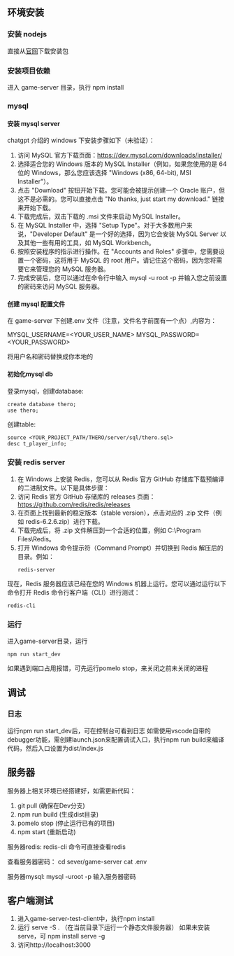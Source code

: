 ﻿## 环境安装

### 安装 nodejs

直接从[官网](https://nodejs.org/en)下载安装包

### 安装项目依赖

进入 game-server 目录，执行 npm install

### mysql

#### 安装 mysql server

chatgpt 介绍的 windows 下安装步骤如下（未验证）：

1. 访问 MySQL 官方下载页面：https://dev.mysql.com/downloads/installer/
2. 选择适合您的 Windows 版本的 MySQL Installer（例如，如果您使用的是 64 位的 Windows，那么您应该选择 "Windows (x86, 64-bit), MSI Installer"）。
3. 点击 "Download" 按钮开始下载。您可能会被提示创建一个 Oracle 账户，但这不是必需的。您可以直接点击 "No thanks, just start my download." 链接来开始下载。
4. 下载完成后，双击下载的 .msi 文件来启动 MySQL Installer。
5. 在 MySQL Installer 中，选择 "Setup Type"。对于大多数用户来说，"Developer Default" 是一个好的选择，因为它会安装 MySQL Server 以及其他一些有用的工具，如 MySQL Workbench。
6. 按照安装程序的指示进行操作。在 "Accounts and Roles" 步骤中，您需要设置一个密码，这将用于 MySQL 的 root 用户。请记住这个密码，因为您将需要它来管理您的 MySQL 服务器。
7. 完成安装后，您可以通过在命令行中输入 mysql -u root -p 并输入您之前设置的密码来访问 MySQL 服务器。

#### 创建 mysql 配置文件

在 game-server 下创建.env 文件（注意，文件名字前面有一个点）,内容为：

MYSQL_USERNAME=<YOUR_USER_NAME>
MYSQL_PASSWORD=<YOUR_PASSWORD>

将用户名和密码替换成你本地的

#### 初始化mysql db
登录mysql，创建database: 
```
create database thero;
use thero;
```
创建table:
```
source <YOUR_PROJECT_PATH/THERO/server/sql/thero.sql>
desc t_player_info;
```


### 安装 redis server

1. 在 Windows 上安装 Redis，您可以从 Redis 官方 GitHub 存储库下载预编译的二进制文件。以下是具体步骤：
2. 访问 Redis 官方 GitHub 存储库的 releases 页面：https://github.com/redis/redis/releases
3. 在页面上找到最新的稳定版本（stable version），点击对应的 .zip 文件（例如 redis-6.2.6.zip）进行下载。
4. 下载完成后，将 .zip 文件解压到一个合适的位置，例如 C:\Program Files\Redis。
5. 打开 Windows 命令提示符（Command Prompt）并切换到 Redis 解压后的目录。例如：
   ```
   redis-server
   ```

现在，Redis 服务器应该已经在您的 Windows 机器上运行。您可以通过运行以下命令打开 Redis 命令行客户端（CLI）进行测试：
```
redis-cli
```

### 运行
进入game-server目录，运行
```
npm run start_dev
```
如果遇到端口占用报错，可先运行pomelo stop，来关闭之前未关闭的进程
## 调试
### 日志
运行npm run start_dev后，可在控制台可看到日志
如需使用vscode自带的debugger功能，需创建launch.json来配置调试入口，执行npm run build来编译代码，然后入口设置为dist/index.js

## 服务器
服务器上相关环境已经搭建好，如需更新代码：
1. git pull (确保在Dev分支)
2. npm run build (生成dist目录)
3. pomelo stop (停止运行已有的项目)
4. npm start (重新启动)

服务器redis:
redis-cli 命令可直接查看redis

查看服务器密码：
cd sever/game-server
cat .env

服务器mysql:
mysql -uroot -p
输入服务器密码

## 客户端测试
1. 进入game-server-test-client中，执行npm install
2. 运行 serve -S . （在当前目录下运行一个静态文件服务器）
如果未安装serve，可 npm install serve -g
3. 访问http://localhost:3000



